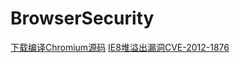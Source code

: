 # BrowserSecurity

[下载编译Chromium源码](下载编译Chromium源码/下载编译Chromium源码.md)
[IE8堆溢出漏洞CVE-2012-1876](IE8堆溢出漏洞CVE-2012-1876/IE8堆溢出漏洞CVE-2012-1876.md)